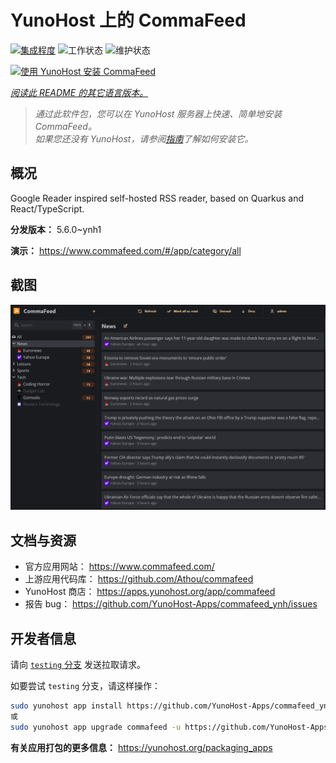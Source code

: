 <!--
注意：此 README 由 <https://github.com/YunoHost/apps/tree/master/tools/readme_generator> 自动生成
请勿手动编辑。
-->

# YunoHost 上的 CommaFeed

[![集成程度](https://apps.yunohost.org/badge/integration/commafeed)](https://ci-apps.yunohost.org/ci/apps/commafeed/)
![工作状态](https://apps.yunohost.org/badge/state/commafeed)
![维护状态](https://apps.yunohost.org/badge/maintained/commafeed)

[![使用 YunoHost 安装 CommaFeed](https://install-app.yunohost.org/install-with-yunohost.svg)](https://install-app.yunohost.org/?app=commafeed)

*[阅读此 README 的其它语言版本。](./ALL_README.md)*

> *通过此软件包，您可以在 YunoHost 服务器上快速、简单地安装 CommaFeed。*  
> *如果您还没有 YunoHost，请参阅[指南](https://yunohost.org/install)了解如何安装它。*

## 概况

Google Reader inspired self-hosted RSS reader, based on Quarkus and React/TypeScript.

**分发版本：** 5.6.0~ynh1

**演示：** <https://www.commafeed.com/#/app/category/all>

## 截图

![CommaFeed 的截图](./doc/screenshots/screenshot.png)

## 文档与资源

- 官方应用网站： <https://www.commafeed.com/>
- 上游应用代码库： <https://github.com/Athou/commafeed>
- YunoHost 商店： <https://apps.yunohost.org/app/commafeed>
- 报告 bug： <https://github.com/YunoHost-Apps/commafeed_ynh/issues>

## 开发者信息

请向 [`testing` 分支](https://github.com/YunoHost-Apps/commafeed_ynh/tree/testing) 发送拉取请求。

如要尝试 `testing` 分支，请这样操作：

```bash
sudo yunohost app install https://github.com/YunoHost-Apps/commafeed_ynh/tree/testing --debug
或
sudo yunohost app upgrade commafeed -u https://github.com/YunoHost-Apps/commafeed_ynh/tree/testing --debug
```

**有关应用打包的更多信息：** <https://yunohost.org/packaging_apps>
